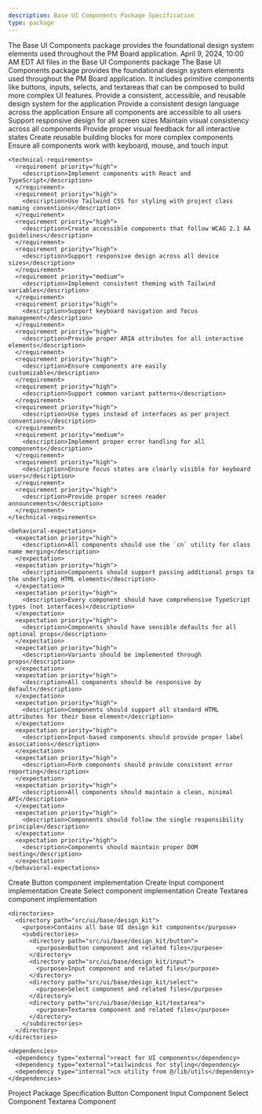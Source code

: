 ```yaml
---
description: Base UI Components Package Specification
type: package
---
```


<specification>
  <meta>
    <title>Base UI Components Specification</title>
    <description>The Base UI Components package provides the foundational design system elements used throughout the PM Board application.</description>
    <created-at utc-timestamp="1712678400">April 9, 2024, 10:00 AM EDT</created-at>
    <applies-to>
      <file-matcher glob="src/ui/base/**">All files in the Base UI Components package</file-matcher>
    </applies-to>
  </meta>

  <overview>
    <description>The Base UI Components package provides the foundational design system elements used throughout the PM Board application. It includes primitive components like buttons, inputs, selects, and textareas that can be composed to build more complex UI features.</description>
    <responsibility>Provide a consistent, accessible, and reusable design system for the application</responsibility>
  </overview>

  <requirements>
    <functional-requirements>
      <requirement priority="high">
        <description>Provide a consistent design language across the application</description>
      </requirement>
      <requirement priority="high">
        <description>Ensure all components are accessible to all users</description>
      </requirement>
      <requirement priority="high">
        <description>Support responsive design for all screen sizes</description>
      </requirement>
      <requirement priority="high">
        <description>Maintain visual consistency across all components</description>
      </requirement>
      <requirement priority="high">
        <description>Provide proper visual feedback for all interactive states</description>
      </requirement>
      <requirement priority="high">
        <description>Create reusable building blocks for more complex components</description>
      </requirement>
      <requirement priority="high">
        <description>Ensure all components work with keyboard, mouse, and touch input</description>
      </requirement>
    </functional-requirements>

    <technical-requirements>
      <requirement priority="high">
        <description>Implement components with React and TypeScript</description>
      </requirement>
      <requirement priority="high">
        <description>Use Tailwind CSS for styling with project class naming conventions</description>
      </requirement>
      <requirement priority="high">
        <description>Create accessible components that follow WCAG 2.1 AA guidelines</description>
      </requirement>
      <requirement priority="high">
        <description>Support responsive design across all device sizes</description>
      </requirement>
      <requirement priority="medium">
        <description>Implement consistent theming with Tailwind variables</description>
      </requirement>
      <requirement priority="high">
        <description>Support keyboard navigation and focus management</description>
      </requirement>
      <requirement priority="high">
        <description>Provide proper ARIA attributes for all interactive elements</description>
      </requirement>
      <requirement priority="high">
        <description>Ensure components are easily customizable</description>
      </requirement>
      <requirement priority="high">
        <description>Support common variant patterns</description>
      </requirement>
      <requirement priority="high">
        <description>Use types instead of interfaces as per project conventions</description>
      </requirement>
      <requirement priority="medium">
        <description>Implement proper error handling for all components</description>
      </requirement>
      <requirement priority="high">
        <description>Ensure focus states are clearly visible for keyboard users</description>
      </requirement>
      <requirement priority="high">
        <description>Provide proper screen reader announcements</description>
      </requirement>
    </technical-requirements>

    <behavioral-expectations>
      <expectation priority="high">
        <description>All components should use the `cn` utility for class name merging</description>
      </expectation>
      <expectation priority="high">
        <description>Components should support passing additional props to the underlying HTML elements</description>
      </expectation>
      <expectation priority="high">
        <description>Every component should have comprehensive TypeScript types (not interfaces)</description>
      </expectation>
      <expectation priority="high">
        <description>Components should have sensible defaults for all optional props</description>
      </expectation>
      <expectation priority="high">
        <description>Variants should be implemented through props</description>
      </expectation>
      <expectation priority="high">
        <description>All components should be responsive by default</description>
      </expectation>
      <expectation priority="high">
        <description>Components should support all standard HTML attributes for their base element</description>
      </expectation>
      <expectation priority="high">
        <description>Input-based components should provide proper label associations</description>
      </expectation>
      <expectation priority="high">
        <description>Form components should provide consistent error reporting</description>
      </expectation>
      <expectation priority="high">
        <description>All components should maintain a clean, minimal API</description>
      </expectation>
      <expectation priority="high">
        <description>Components should follow the single responsibility principle</description>
      </expectation>
      <expectation priority="high">
        <description>Components should maintain proper DOM nesting</description>
      </expectation>
    </behavioral-expectations>
  </requirements>

  <implementation>
    <files>
      <file path="src/ui/base/design_kit/button/button.tsx" action="create">
        <changes>Create Button component implementation</changes>
      </file>
      <file path="src/ui/base/design_kit/input/input.tsx" action="create">
        <changes>Create Input component implementation</changes>
      </file>
      <file path="src/ui/base/design_kit/select/select.tsx" action="create">
        <changes>Create Select component implementation</changes>
      </file>
      <file path="src/ui/base/design_kit/textarea/textarea.tsx" action="create">
        <changes>Create Textarea component implementation</changes>
      </file>
    </files>

    <directories>
      <directory path="src/ui/base/design_kit">
        <purpose>Contains all base UI design kit components</purpose>
        <subdirectories>
          <directory path="src/ui/base/design_kit/button">
            <purpose>Button component and related files</purpose>
          </directory>
          <directory path="src/ui/base/design_kit/input">
            <purpose>Input component and related files</purpose>
          </directory>
          <directory path="src/ui/base/design_kit/select">
            <purpose>Select component and related files</purpose>
          </directory>
          <directory path="src/ui/base/design_kit/textarea">
            <purpose>Textarea component and related files</purpose>
          </directory>
        </subdirectories>
      </directory>
    </directories>

    <dependencies>
      <dependency type="external">react for UI components</dependency>
      <dependency type="external">tailwindcss for styling</dependency>
      <dependency type="internal">cn utility from @/lib/utils</dependency>
    </dependencies>
  </implementation>

  <references>
    <reference href="../../src.package_specs.md">Project Package Specification</reference>
    <reference href="./design_kit/button/button.specs.md">Button Component</reference>
    <reference href="./design_kit/input/input.specs.md">Input Component</reference>
    <reference href="./design_kit/select/select.specs.md">Select Component</reference>
    <reference href="./design_kit/textarea/textarea.specs.md">Textarea Component</reference>
  </references>
</specification>
